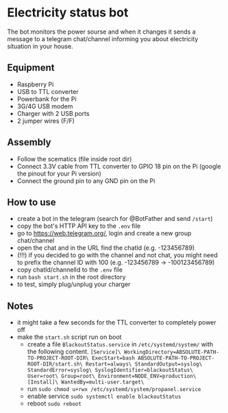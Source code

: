 # Electricity status bot
The bot monitors the power sourse and when it changes it sends a message to a telegram chat/channel informing you about electricity situation in your house.

## Equipment
  - Raspberry Pi
  - USB to TTL converter
  - Powerbank for the Pi
  - 3G/4G USB modem
  - Charger with 2 USB ports
  - 2 jumper wires (F/F)

## Assembly
  - Follow the scematics (file inside root dir)
  - Connect 3.3V cable from TTL converter to GPIO 18 pin on the Pi (google the pinout for your Pi version)
  - Connect the ground pin to any GND pin on the Pi

## How to use
  - create a bot in the telegram (search for @BotFather and send `/start`)
  - copy the bot's HTTP API key to the `.env` file
  - go to https://web.telegram.org/, login and create a new group chat/channel
  - open the chat and in the URL find the chatId (e.g. -123456789)
  - (!!!) if you decided to go with the channel and not chat, you might need to prefix the channel ID with 100 (e.g. -123456789 -> -100123456789)
  - copy chatId/channelId to the `.env` file
  - run `bash start.sh` in the root directory
  - to test, simply plug/unplug your charger

## Notes
  - it might take a few seconds for the TTL converter to completely power off
  - make the `start.sh` script run on boot
    - create a file `BlackoutStatus.service` in `/etc/systemd/system/` with the following content. 
      `[Service]\
      WorkingDirectory=ABSOLUTE-PATH-TO-PROJECT-ROOT-DIR\
      ExecStart=bash ABSOLUTE-PATH-TO-PROJECT-ROOT-DIR/start.sh\
      Restart=always\
      StandardOutput=syslog\
      StandardError=syslog\
      SyslogIdentifier=blackoutStatus\
      User=root\
      Group=root\
      Environment=NODE_ENV=production\
      [Install]\
      WantedBy=multi-user.target\`
    - run `sudo chmod u+rwx /etc/systemd/system/propanel.service`
    - enable service `sudo systemctl enable blackoutStatus`
    - reboot `sudo reboot`
